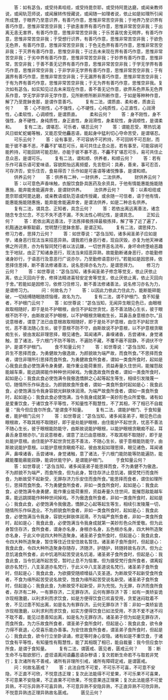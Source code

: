 <!-- { "loadSidebar": true } -->
　　答：如有苾刍，或受持素呾缆，或受持毘奈耶，或受持阿毘达磨，或闻亲教师说，或闻轨范师说，或闻展转传授藏说，或闻随一如理者说，依止如是如理所引闻所成慧，于眼界乃至意识界，有善巧作意，思惟非常苦空非我；于地界乃至识界有善巧作意，思惟非常苦空非我；于欲恚害界有善巧作意，思惟非常苦空非我；于出离无恚无害界，有善巧作意，思惟非常苦空非我；于乐苦喜忧舍无明界，有善巧作意，思惟非常苦空非我；于受想行识界，有善巧作意，思惟非常苦空非我；于欲色无色界，有善巧作意，思惟非常苦空非我；于色无色界有善巧作意，思惟非常苦空非我；于灭界有善巧作意，思惟空非我；于过去未来现在界有善巧作意，思惟非常苦空非我；于劣中界有善巧作意，思惟非常苦空非我；于妙界有善巧作意，思惟非常，苦空非我；于善不善无记界有善巧作意，思惟非常苦空非我；于学无学界有善巧作意，思惟非常空非我；于非学非无学界有善巧作意，思惟非常苦空非我；于有漏界有善巧作意，思惟非常苦空非我；于无漏界有善巧作意，思惟非常苦空非我；于有为界有善巧作意，思惟非常苦空非我；于无为界有善巧作意，思惟空非我。复次如有苾刍，如实知见过去未来现在作意，善不善无记作意，欲界系色界系无色界系作意，学无学非学非无学作意，见所断修所断非所断作意，于如是等种种作意，解了乃至毘鉢舍那，是谓作意善巧。
　　复有二法，谓质直、柔和者，质直云何？
　　答：心不刚性，心不强性，心不硬性，心纯质性，心正直性，心润滑性，心柔软性，心调顺性，是谓质直。
　　柔和云何？
　　答：身不刚性，身不强性，身不硬性，身纯质性，身正直性，身润滑性，身柔软性，身调顺性，是谓柔和。
　　复有二法，谓堪忍、可乐者，堪忍云何？
　　答：谓能忍受，寒热饥渴风日蚊虻蛇蝎等触，又能忍受他麤恶语，能起身中猛利切心夺命苦受，是谓堪忍。
　　可乐云何？
　　答：设有事至，不可容纳不可矜持，不可回转不可忍耐，而能于彼不暴不恶，不麤不犷堪忍可乐，易可共住止息众恶，若有事至，可能容纳可能矜持，可能回转可能忍耐，亦能于彼不暴不恶，不麤不犷堪忍可乐，易可共住止息众恶，是谓可乐。
　　复有二法，谓和顺、供养者，和顺云何？
　　答：若有乐作可喜乐语可爱味语，容貌熙怡远离频蹙，先言慰问：具寿，善来，事可忍否，可存济否，安乐住否，食易得否？乐作如是可喜语等诸悦豫事，是谓和顺。
　　供养云何？
　　答：供养有二种，一财供养，二法供养。
　　财供养云何？
　　答：以可意色声香味触，衣服饮食卧具医药及余资具，于他有情能惠能施能随惠施，能弃能舍能遍弃舍，是谓财供养。
　　法供养云何？
　　答：以素呾缆或毘奈耶或阿毘达磨，或亲教语或轨范语或传授藏，或余随一可信者，语于他有情，能惠能施能随惠施，能弃能舍能遍弃舍，是谓法供养，如是二种总名供养。
　　复有二法，谓具念、正知者，具念云何？
　　答：若依出离远离善法，诸念随念专念忆念，不忘不失不遗不漏，不失法性心明记性，是谓具念。
　　正知云何？
　　答：若依出离远善法，于法拣择极拣择最极拣择，解了等了近了遍了，机黠通达审察聪叡，觉明慧行毘鉢舍那，是谓正知。
　　复有二法，谓思择力、修习力者，思择力云何？
　　答：如世尊说：“苾刍当知，诸多闻圣弟子应如是学，诸身恶行现法当来招恶异熟，谓我若行身恶行者，现自厌毁，亦复为他天神诸佛之所诃责，亦为有智同梵行者以法讥嫌，一切世界恶名流布，身坏命终堕嶮恶趣生于地狱，由正了知诸身恶行，现法当来招恶异熟，故能勤断诸身恶行，亦能勤修诸身妙行，于语恶行及意恶行广说亦尔，乃至勤修语意妙行。”若能如是因思择，依思择住思择，断不善法修诸善法，说名思择亦名为力，是谓思择力。
　　修习力云何？
　　答：如世尊说：“苾刍当知，诸多闻圣弟子修念等觉支，依止厌依止离，依止灭回向于舍，修择法精进喜轻安定舍等觉支，依止厌依止离，依止灭回向于舍。”若能如是因修习，依修习住修习，断不善法修诸善法，说名修习亦名为力，是谓修习力。
　　问：何故名力？
　　答：以因此力依此力住此力，能断能碎能破，一切结缚随眠随烦恼缠，故名为力。
　　复有二法，谓不护根门、食不知量者，不护根门云何？
　　答：如世尊说：“苾刍当知，无闻异生眼见色已，由眼根故取相随好，即于是处不护眼根，由住不护起世贪忧，恶不善法随心生长，彼于眼根不防不守，由斯故说不护眼根，以不护眼根贪瞋痴生长，耳鼻舌身意根亦尔。”且说意根者，谓意了法已由意根故取相随好，即于是处不护意根，由住不护起世贪忧，恶不善法随心生长，彼于意根不防不守，由斯故说不护意根，以不护意根贪瞋痴生长，彼由发起非理思择，眼见诸色，耳闻诸声，鼻嗅诸香，舌尝诸味，身觉诸触，意了诸法，于六根门不防不等防，不遍防不藏，不覆不蔽不寂静，不调伏不守护，是谓不护根门。
　　食不知量云何？
　　答：如世尊说：“苾刍当知，无闻异生不思择而食，为勇健故为傲逸故，为颜貌故为端严故，而食所食。”不思择而食者，谓住非理所引思择而食所食。为勇健故食所食者，谓如一类食所食时，起如是心我食此食必使饱满令身勇健，能作重业能荷重担，资益寿量久住世间，能摧怨敌能越车乘，能远跳掷能作种种世间掉戏。为傲逸故食所食者，谓如一类食所食时，起如是心：我食此食必使饱满令我傲逸憍醉之心起等起生等生，相续引发陵蔑一切，随情所乐作纵逸业。为颜貌故食所食者，谓如一类食所食时起如是心：我食此食，必使饱满当令我身容貌光鲜肤体润滑。为端严故食所食者，谓如一类食所食时，起如是心：我食此食必使饱满，当令我身成就第一美妙形色众所爱敬。诸有如是爱重饮食，于诸饮食不平等性，不知量性不黠慧性，不了其相，不了相已不自裁量：“我今但应食尔所食。”是谓食不知量。
　　复有二法，谓能护根门、于食知量者，能护根门云何？
　　答：如世尊说：“苾刍当知，诸多闻圣弟子，眼见色已由眼根故，不取其相不取随好，即于是处能护眼根，由住能护不起世贪，忧恶不善法不随心生长，彼于眼根能防能守，由斯故说能护眼根，以能护眼根贪瞋痴不起，耳鼻舌身意根亦尔。”且说意根者，谓意了法已由意根故，不取其相不取随好，即于是处能护意根。由住能护不起世贪忧恶不善法，不随心生长，彼于意根能防能守，由斯故说能护意根。以能护意根贪瞋痴不起，彼由发起如理思择，眼见诸色，耳闻诸声，鼻嗅诸香，舌尝诸味，身觉诸触，意了诸法，于六根门能防能等防能遍防，能藏能覆能蔽能寂静，能调伏能守护，是谓能护根门。
　　于食知量云何？
　　答：如世尊说：“苾刍当知，诸多闻圣弟子能思择而食，不为勇健不为傲逸，不为颜貌不为端严，而食所食，但为此身，暂住存济止息饥渴，摄受梵行而食所食，为断故受不起新受，无罪存济力乐安住而食所食。”能思择而食者，谓住如理所引，思择而食所食。不为勇健食所食者，非如一类食所食时，起如是心：我食此食，必使饱满令身勇健，能作重业能荷重担，资益寿量久住世间，能摧怨敌能越车乘，能远跳掷能作种种世间掉戏。不为傲逸食所食者，非如一类食所食时，起如是心：我食此食，必使饱满令我傲逸，憍醉之心起等起生等生，相续引发陵蔑一切，随情所乐作纵逸业。不为颜貌食所食者，非如一类食所食时，起如是心：我食此食，必使饱满当令我身，容貌光鲜肤体润滑。不为端严食所食者，非如一类食所食时，起如是心：我食此食，必使饱满当令我身成就第一美妙形色众所爱敬。但为此身暂住存济，食所食者，谓身亦名身，身根亦名身，五色根亦名身，四大种所造聚亦名身，于此义中说四大种所造聚身。诸圣弟子食所食时，但起是心：我食此食，令四大种所造聚身，暂住等住近住安住故名暂住。诸圣弟子食所食时，但起是心：我食此食，令四大种所造聚身存随存，济随济，护随护，转随转故名存济。但为止息饥渴食所食者，此中饥渴所起苦受说名饥渴，诸圣弟子食所食时，但起是心：我食此食，当令饥渴所起苦受，暂时止息不为恼害。但为摄受梵行食所食者，谓离婬欲亦名梵行，八支圣道亦名梵行，于此义中八支圣道说名梵行。诸圣弟子食所食时，但起是心：我食此食，为欲摄受随顺增益八支圣道。为断故受不起新受食所食者，不食为缘所起苦受说名故受，饱食为缘所起苦受说名新受。诸圣弟子食所食时，但起是心：我食此食，为断故受不起新受，非为充悦。为无罪，存济而食所食者，存济有二种，一有罪存济，二无罪存济。云何有罪存济？答：如有一类矫妄诡诈现相激磨，以利求利而求饮食，如是方便得饮食已欢喜受用，贪爱迷闷耽着不舍，不见过患不知出离，如是名为有罪存济。云何无罪存济？答：非如一类矫妄诡诈现相激磨，以利求利而求饮食，如实方便得饮食已如法受用，不贪不爱不迷不闷不耽不着，能见过患善知出离，如是名为无罪存济。诸圣弟子但为如是无罪存济，而食所食。为力乐故食所食者，谓圣弟子食所食时，但起是心：我食此食，欲令身力得不衰退，心受喜乐能办善事。为安住故食所食者，谓圣弟子食所食时，但起是心：我食此食，欲令行立坐卧读诵，修定等时身心安隐。诸有如是不重饮食，于诸饮食有平等性，有知量性有黠慧性，能了其相既了相已，能自裁量：我今但应食尔所食，是谓于食知量。
　　复有二法，谓匮戒、匮见者，匮戒云何？
　　答：断生命不与取欲邪行，虚诳语离间语麤恶语杂秽语；复次若断生命若不与取若非梵行；复次诸所有不善戒，诸所有非理所引戒，诸所有障碍定戒，是谓匮戒。
　　问：何故名匮戒？
　　答：此法自性不可爱，不可乐不可喜，不可意不安隐，不正直不可欣，不悦意违正理；复次此法能得不可爱果，不可乐果不可喜果，不可意果不安隐果，不正直果不可欣果，不悦意果违正理果；复次此法能感不可爱异熟，不可乐异熟不可喜异熟，不可意异熟不安隐异熟，不正直异熟不可欣异熟，不悦意异熟违正理异熟故名匮戒。
　　匮见云何？
